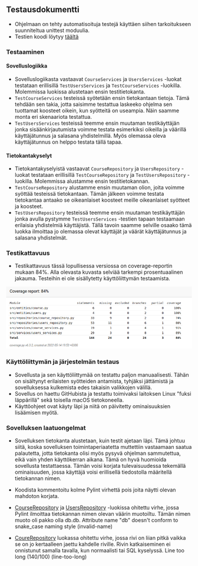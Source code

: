 ## Testausdokumentti

- Ohjelmaan on tehty automatisoituja testejä käyttäen siihen tarkoitukseen suunniteltua unittest moduulia.
- Testien koodi löytyy [täältä](https://github.com/hhuuskon/ohte-harjoitustyo/tree/master/SeuraaOpintojasi/src/tests)

### Testaaminen
#### Sovelluslogiikka
- Sovelluslogiikasta vastaavat ```CourseServices``` ja ```UsersServices``` -luokat testataan erillisillä ```TestUsersServices``` ja ```TestCourseServices``` -luokilla. Molemmissa luokissa alustetaan ensin testitietokanta. 
- ```TestCourseServices``` testeissä syötetään ensin tietokantaan tietoja. Tämä tehdään sen takia, jotta saisimme testattua laskeeko ohjelma sen tuottamat koosteet oikein, kun syötteitä on useampia. Näin saamme monta eri skenaariota testattua.
- ```TestUsersServices``` testeissä teemme ensin muutaman testikäyttäjän jonka sisäänkirjautumista voimme testata esimerkiksi oikeilla ja väärillä käyttäjätunnus ja salasana yhdistelmillä. Myös olemassa oleva käyttäjätunnus on helppo testata tällä tapaa.

#### Tietokantakyselyt
- Tietokantakyselyistä vastaavat ```CourseRepository``` ja ```UsersRepository``` -luokat testataan erillisillä ```TestCourseRepository``` ja ```TestUsersRepository``` -luokilla. Molemmissa alustamme ensin testitietokannan.
- ```TestCourseRepository``` alustamme ensin muutaman olion, joita voimme syöttää testeissä tietokantaan. Tämän jälkeen voimme testata tietokantaa antaako se oikeanlaiset koosteet meille oikeanlaiset syötteet ja koosteet.
-  ```TestUsersRepository``` testeissä teemme ensin muutaman testikäyttäjän jonka avulla pystymme ```TestUsersServices``` -testien tapaan testaamaan erilaisia yhdistelmiä käyttäjistä. Tällä tavoin saamme selville osaako tämä luokka ilmoittaa jo olemassa olevat käyttäjät ja väärät käyttäjätunnus ja salasana yhdistelmät.

### Testikattavuus

- Testikattavuus tässä lopullisessa versiossa on coverage-reportin mukaan 84%. Alla olevasta kuvasta selviää tarkempi prosentuaalinen jakauma. Testeihin ei ole sisällytetty käyttöliittymän testaamista.

![Coverage-Report](https://github.com/hhuuskon/ohte-harjoitustyo/blob/master/SeuraaOpintojasi/dokumentaatio/kuvat/coverage_final.png)

### Käyttöliittymän ja järjestelmän testaus

- Sovellusta ja sen käyttöliittymää on testattu paljon manuaalisesti. Tähän on sisältynyt erilaisten syötteiden antamista, tyhjäksi jättämistä ja sovelluksessa kulkemista edes takaisin valikkojen välillä.
- Sovellus on haettu GitHubista ja testattu toimivaksi laitoksen Linux "fuksi läppärillä" sekä toisella macOS tietokoneella.
- Käyttöohjeet ovat käyty läpi ja niitä on päivitetty ominaisuuksien lisäämisen myötä.

### Sovelluksen laatuongelmat

- Sovelluksen tietokanta alustetaan, kuin testit ajetaan läpi. Tämä johtuu siitä, koska sovelluksen toimintaperiaatetta muttettiin vastaamaan saatua palautetta, jotta tietokanta olisi myös pysyvä ohjelman sammutettua, eikä vain yhden käyttökerran aikana. Tämä on hyvä huomioida sovellusta testattaessa. Tämän voisi korjata tulevaisuudessa tekemällä ominaisuuden, jossa käyttäjä voisi erillisellä tiedostolla määritellä tietokannan nimen.

- Koodista kommentoitu kolme Pylint virhettä pois joita näytti olevan mahdoton korjata.
- [CourseRepository](https://github.com/hhuuskon/ohte-harjoitustyo/blob/master/SeuraaOpintojasi/src/repositories/course_repository.py#L8) ja [UsersRepository](https://github.com/hhuuskon/ohte-harjoitustyo/blob/master/SeuraaOpintojasi/src/repositories/users_repository.py#L13) -luokissa ohitettu virhe, jossa Pylint ilmoittaa tietokannan nimen olevan väärin muotoiltu. Tämän nimen muoto oli pakko olla db.db. Attribute name "db" doesn't conform to snake_case naming style (invalid-name)
- [CoureRepository](https://github.com/hhuuskon/ohte-harjoitustyo/blob/master/SeuraaOpintojasi/src/repositories/course_repository.py#L22) luokassa ohitettu virhe, jossa rivi on liian pitkä vaikka se on jo kertaalleen jaettu kahdelle riville. Rivin katkaiseminen ei onnistunut samalla tavalla, kun normaalisti tai SQL kyselyssä. Line too long (140/100) (line-too-long)